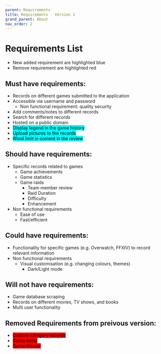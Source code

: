 ```yaml
---
parent: Requirements 
title: Requirements - Version 2
grand_parent: About
nav_order: 2
---
```

# Requirements List
- New added requirement are highlighted blue
- Remove requirement are highlighted red 
## Must have requirements:
- Records on different games submitted to the application
- Accessible via username and password
    - Non functional requirement: quality security
- Add comments/notes to different records
- Search for different records
- Hosted on a public domain
- <mark style="background-color: Aqua"> Display legend in the game history </mark>
- <mark style="background-color: Aqua"> Upload pictures to the records</mark>
- <mark style="background-color: Aqua"> Word limit in coment in the review </mark>


## Should have requirements:
- Specific records related to games
    - Game achievements
    - Game statistics
    - Game raids
        - Team member review 
        - Raid Duration 
        - Difficulty 
        - Enhancement 
- Non functional requirements
    - Ease of use
    - Fast/efficient

## Could have requirements:
- Functionality for specific games (e.g. Overwatch, FFXIV) to record relevant information
- Non functional requirements
    - Visual customisation (e.g. changing colours, themes)
        - Dark/Light mode

## Will not have requirements:
- Game database scraping
- Records on different movies, TV shows, and books
- Multi user functionality

## Removed Requirements from preivous version:
- <mark style="background-color: Red"> Custom category records </mark>
- <mark style="background-color: Red"> Game items </mark>
- <mark style="background-color: Red"> Game friends </mark>
